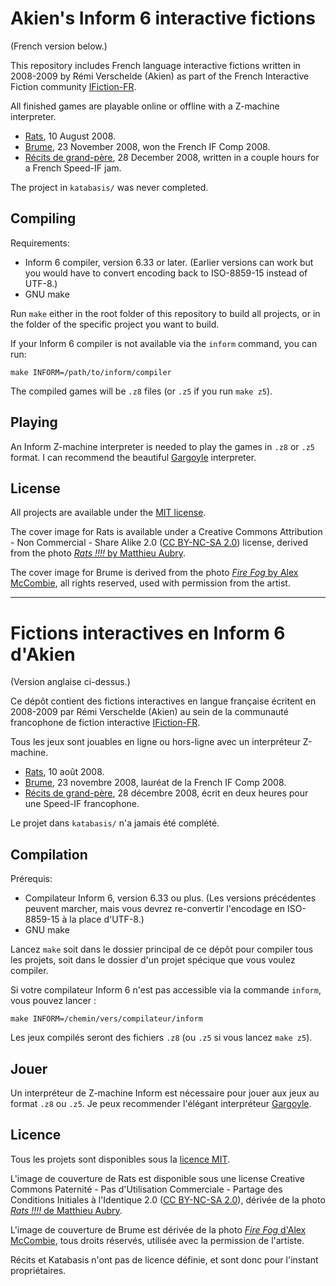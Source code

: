 # Akien's Inform 6 interactive fictions

(French version below.)

This repository includes French language interactive fictions written in
2008-2009 by Rémi Verschelde (Akien) as part of the French Interactive Fiction
community [IFiction-FR](http://www.fiction-interactive.fr/).

All finished games are playable online or offline with a Z-machine interpreter.

- [Rats](http://www.fiction-interactive.fr/rats/), 10 August 2008.
- [Brume](http://www.fiction-interactive.fr/brume/), 23 November 2008,
  won the French IF Comp 2008.
- [Récits de grand-père](http://www.fiction-interactive.fr/recits-de-grand-pere/),
  28 December 2008, written in a couple hours for a French Speed-IF jam.

The project in `katabasis/` was never completed.

## Compiling

Requirements:

- Inform 6 compiler, version 6.33 or later. (Earlier versions can work but you
  would have to convert encoding back to ISO-8859-15 instead of UTF-8.)
- GNU make

Run `make` either in the root folder of this repository to build all projects,
or in the folder of the specific project you want to build.

If your Inform 6 compiler is not available via the `inform` command, you can
run:

```
make INFORM=/path/to/inform/compiler
```

The compiled games will be `.z8` files (or `.z5` if you run `make z5`).

## Playing

An Inform Z-machine interpreter is needed to play the games in `.z8` or `.z5`
format. I can recommend the beautiful [Gargoyle](http://ccxvii.net/gargoyle/)
interpreter.

## License

All projects are available under the [MIT license](/LICENSE.txt).

The cover image for Rats is available under a Creative Commons Attribution -
Non Commercial - Share Alike 2.0 ([CC BY-NC-SA 2.0](
https://creativecommons.org/licenses/by-nc-sa/2.0/)) license, derived from the
photo [*Rats !!!!* by Matthieu Aubry](https://www.flickr.com/photos/matthieu-aubry/440634859/).

The cover image for Brume is derived from the photo [*Fire Fog* by Alex McCombie](
https://www.flickr.com/photos/nylongbow/369355047/), all rights reserved, used
with permission from the artist.

-----

# Fictions interactives en Inform 6 d'Akien

(Version anglaise ci-dessus.)

Ce dépôt contient des fictions interactives en langue française écritent en
2008-2009 par Rémi Verschelde (Akien) au sein de la communauté francophone de
fiction interactive [IFiction-FR](http://www.fiction-interactive.fr/).

Tous les jeux sont jouables en ligne ou hors-ligne avec un interpréteur
Z-machine.

- [Rats](http://www.fiction-interactive.fr/rats/), 10 août 2008.
- [Brume](http://www.fiction-interactive.fr/brume/), 23 novembre 2008,
  lauréat de la French IF Comp 2008.
- [Récits de grand-père](http://www.fiction-interactive.fr/recits-de-grand-pere/),
  28 décembre 2008, écrit en deux heures pour une Speed-IF francophone.

Le projet dans `katabasis/` n'a jamais été complété.

## Compilation

Prérequis:

- Compilateur Inform 6, version 6.33 ou plus. (Les versions précédentes peuvent
  marcher, mais vous devrez re-convertir l'encodage en ISO-8859-15 à la place
  d'UTF-8.)
- GNU make

Lancez `make` soit dans le dossier principal de ce dépôt pour compiler tous les
projets, soit dans le dossier d'un projet spécique que vous voulez compiler.

Si votre compilateur Inform 6 n'est pas accessible via la commande `inform`,
vous pouvez lancer :

```
make INFORM=/chemin/vers/compilateur/inform
```

Les jeux compilés seront des fichiers `.z8` (ou `.z5` si vous lancez `make z5`).

## Jouer

Un interpréteur de Z-machine Inform est nécessaire pour jouer aux jeux au
format `.z8` ou `.z5`. Je peux recommender l'élégant interpréteur
[Gargoyle](http://ccxvii.net/gargoyle/).

## Licence

Tous les projets sont disponibles sous la [licence MIT](/LICENSE.txt).

L'image de couverture de Rats est disponible sous une license Creative Commons
Paternité - Pas d'Utilisation Commerciale - Partage des Conditions Initiales à
l'Identique 2.0 ([CC BY-NC-SA 2.0](https://creativecommons.org/licenses/by-nc-sa/2.0/)),
dérivée de la photo [*Rats !!!!* de Matthieu Aubry](https://www.flickr.com/photos/matthieu-aubry/440634859/).

L'image de couverture de Brume est dérivée de la photo [*Fire Fog* d'Alex McCombie](
https://www.flickr.com/photos/nylongbow/369355047/), tous droits réservés, utilisée
avec la permission de l'artiste.

Récits et Katabasis n'ont pas de licence définie, et sont donc pour l'instant
propriétaires.

